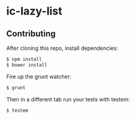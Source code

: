 ic-lazy-list
============

Contributing
------------

After cloning this repo, install dependencies:

```sh
$ npm install
$ bower install
```

Fire up the grunt watcher:

```sh
$ grunt
```

Then in a different tab run your tests with testem:

```sh
$ testem
```

